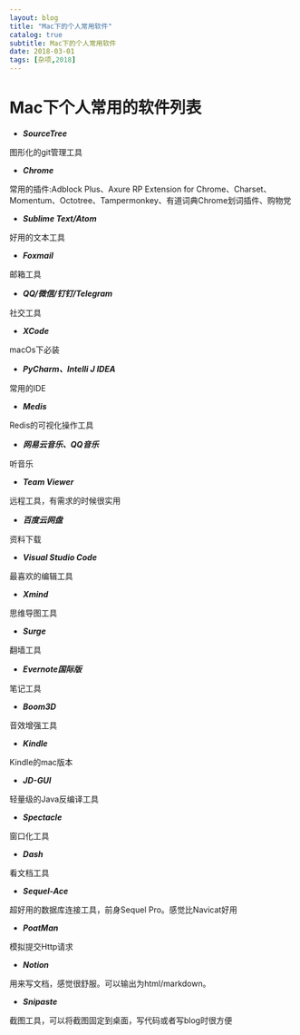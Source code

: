 ```yaml
---
layout: blog
title: "Mac下的个人常用软件"
catalog: true
subtitle: Mac下的个人常用软件
date: 2018-03-01
tags: [杂项,2018]
---
```


# Mac下个人常用的软件列表

+ ***SourceTree***

图形化的git管理工具

+ ***Chrome***

常用的插件:Adblock Plus、Axure RP Extension for Chrome、Charset、Momentum、Octotree、Tampermonkey、有道词典Chrome划词插件、购物党

+ ***Sublime Text/Atom***

好用的文本工具

+ ***Foxmail***

邮箱工具

+ ***QQ/微信/钉钉/Telegram***

社交工具

+ ***XCode***

macOs下必装

+ ***PyCharm、Intelli J IDEA***

常用的IDE

+ ***Medis***

Redis的可视化操作工具

+ ***网易云音乐、QQ音乐***

听音乐

+ ***Team Viewer***

远程工具，有需求的时候很实用

+ ***百度云网盘***

资料下载

+ ***Visual Studio Code***

最喜欢的编辑工具

+ ***Xmind***

思维导图工具

+ ***Surge***

翻墙工具

+ ***Evernote国际版***

笔记工具

+ ***Boom3D***

音效增强工具

+ ***Kindle***

Kindle的mac版本

+ ***JD-GUI***

轻量级的Java反编译工具

+ ***Spectacle***

窗口化工具

+ ***Dash***

看文档工具

+ ***Sequel-Ace***

超好用的数据库连接工具，前身Sequel Pro。感觉比Navicat好用

+ ***PoatMan***

模拟提交Http请求

+ ***Notion***

用来写文档，感觉很舒服。可以输出为html/markdown。

+ ***Snipaste***

截图工具，可以将截图固定到桌面，写代码或者写blog时很方便



